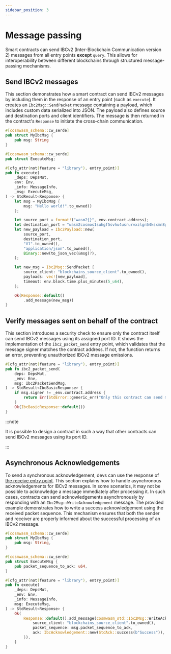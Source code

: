 ```yaml
---
sidebar_position: 3
---
```


# Message passing

Smart contracts can send IBCv2 (Inter-Blockchain Communication version 2) messages from all entry
points **except** `query`. This allows for interoperability between different blockchains through
structured message-passing mechanisms.

## Send IBCv2 messages

This section demonstrates how a smart contract can send IBCv2 messages by including them in the
response of an entry point (such as `execute`). It creates an `Ibc2Msg::SendPacket` message
containing a payload, which includes custom data serialized into JSON. The payload also defines
source and destination ports and client identifiers. The message is then returned in the contract's
`Response` to initiate the cross-chain communication.

```rust
#[cosmwasm_schema::cw_serde]
pub struct MyIbcMsg {
    pub msg: String
}

#[cosmwasm_schema::cw_serde]
pub struct ExecuteMsg;

#[cfg_attr(not(feature = "library"), entry_point)]
pub fn execute(
    _deps: DepsMut,
    env: Env,
    _info: MessageInfo,
    _msg: ExecuteMsg,
) -> StdResult<Response> {
    let msg = MyIbcMsg {
        msg: "Hello world!".to_owned()
    };

    let source_port = format!("wasm2{}", env.contract.address);
    let destination_port = "wasm2cosmos1suhgf5svhu4usrurvxzlgn54ksxmn8gljarjtxqnapv8kjnp4nrs2zhgh2".to_owned();
    let new_payload = Ibc2Payload::new(
        source_port,
        destination_port,
        "V1".to_owned(),
        "application/json".to_owned(),
        Binary::new(to_json_vec(&msg)?),
    );

    let new_msg = Ibc2Msg::SendPacket {
        source_client: "blockchains_source_client".to_owned(),
        payloads: vec![new_payload],
        timeout: env.block.time.plus_minutes(5_u64),
    };

    Ok(Response::default()
        .add_message(new_msg))
}
```

## Verify messages sent on behalf of the contract

This section introduces a security check to ensure only the contract itself can send IBCv2 messages
using its assigned port ID. It shows the implementation of the `ibc2_packet_send` entry point, which
validates that the message signer matches the contract address. If not, the function returns an
error, preventing unauthorized IBCv2 message emissions.

```rust
#[cfg_attr(not(feature = "library"), entry_point)]
pub fn ibc2_packet_send(
    deps: DepsMut,
    _env: Env,
    msg: Ibc2PacketSendMsg,
) -> StdResult<IbcBasicResponse> {
    if msg.signer != _env.contract.address {
        return Err(StdError::generic_err("Only this contract can send messages from it's IBCv2 port ID"));
    }
    Ok(IbcBasicResponse::default())
}
```

:::note

It is possible to design a contract in such a way that other contracts can send IBCv2 messages using its port ID.

:::

## Asynchronous Acknowledgements

To send a synchronous acknowledgement, devs can use the response of
[the receive entry point](entrypoints#receive-entrypoint). This section explains how to handle
asynchronous acknowledgements for IBCv2 messages. In some scenarios, it may not be possible to
acknowledge a message immediately after processing it. In such cases, contracts can send
acknowledgements asynchronously by responding with an `Ibc2Msg::WriteAcknowledgement` message.
The provided example demonstrates how to write a success acknowledgement using the received packet
sequence. This mechanism ensures that both the sender and receiver are properly informed about the
successful processing of an IBCv2 message.

```rust template="core"
#[cosmwasm_schema::cw_serde]
pub struct MyIbcMsg {
    pub msg: String,
}

#[cosmwasm_schema::cw_serde]
pub struct ExecuteMsg {
    pub packet_sequence_to_ack: u64,
}

#[cfg_attr(not(feature = "library"), entry_point)]
pub fn execute(
    _deps: DepsMut,
    _env: Env,
    _info: MessageInfo,
    msg: ExecuteMsg,
) -> StdResult<Response> {
    Ok(
        Response::default().add_message(cosmwasm_std::Ibc2Msg::WriteAcknowledgement {
            source_client: "blockchains_source_client".to_owned(),
            packet_sequence: msg.packet_sequence_to_ack,
            ack: IbcAcknowledgement::new(StdAck::success(b"Success")),
        }),
    )
}
```
